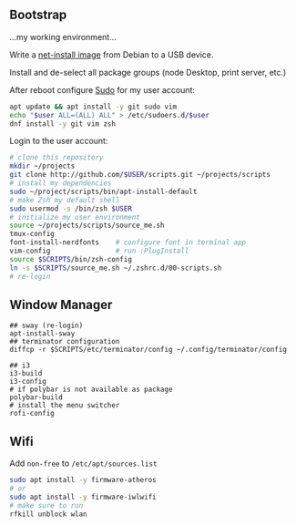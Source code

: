 ## Bootstrap

...my working environment...

Write a [net-install image](https://www.debian.org/distrib/netinst) from Debian
to a USB device.

Install and de-select all package groups (node Desktop, print server, etc.)

After reboot configure [Sudo](linux/sudo.md) for my user account:

```bash
apt update && apt install -y git sudo vim
echo "$user ALL=(ALL) ALL" > /etc/sudoers.d/$user
dnf install -y git vim zsh
```

Login to the user account:

```bash
# clone this repository
mkdir ~/projects
git clone http://github.com/$USER/scripts.git ~/projects/scripts
# install my dependencies
sudo ~/project/scripts/bin/apt-install-default
# make Zsh my default shell
sudo usermod -s /bin/zsh $USER
# initialize my user environment
source ~/projects/scripts/source_me.sh
tmux-config
font-install-nerdfonts    # configure font in terminal app
vim-config                # run :PlugInstall
source $SCRIPTS/bin/zsh-config
ln -s $SCRIPTS/source_me.sh ~/.zshrc.d/00-scripts.sh
# re-login
```
## Window Manager

```shell
## sway (re-login)
apt-install-sway
## terminator configuration
diffcp -r $SCRIPTS/etc/terminator/config ~/.config/terminator/config
```

```shell
## i3
i3-build
i3-config
# if polybar is not available as package
polybar-build
# install the menu switcher
rofi-config
```

## Wifi

Add `non-free` to `/etc/apt/sources.list`

```bash
sudo apt install -y firmware-atheros
# or
sudo apt install -y firmware-iwlwifi
# make sure to run
rfkill unblock wlan
```
